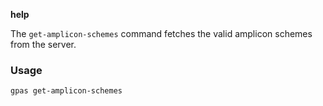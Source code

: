 __help__

The `get-amplicon-schemes` command fetches the valid amplicon schemes from the server.

### Usage

```bash
gpas get-amplicon-schemes
```
